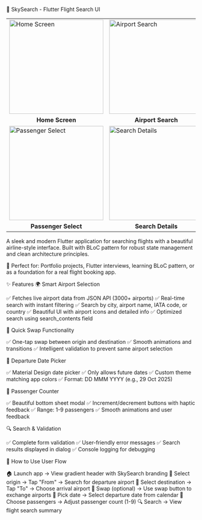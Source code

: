 🛫 SkySearch - Flutter Flight Search UI
<table>
  <tr>
    <td><img src="https://github.com/user-attachments/assets/e794883e-3cd6-4ca7-b052-bbe974b18904" width="250" alt="Home Screen"/></td>
    <td><img src="https://github.com/user-attachments/assets/b1159ba3-1af3-45e9-b679-0e352b60666d" width="250" alt="Airport Search"/></td>
    <td><img src="https://github.com/user-attachments/assets/1debf324-0897-41dc-8921-49c7a52453ea" width="250" alt="Date Pick"/></td>
  </tr>
  <tr>
    <td align="center"><b>Home Screen</b></td>
    <td align="center"><b>Airport Search</b></td>
    <td align="center"><b>Date Pick</b></td>
  </tr>
  <tr>
    <td><img src="https://github.com/user-attachments/assets/40038bc9-6935-4445-8380-765b41966d33" width="250" alt="Passenger Select"/></td>
    <td><img src="https://github.com/user-attachments/assets/c883b623-66ec-4f9b-9ce1-16db12cde205" width="250" alt="Search Details"/></td>
  </tr>
  <tr>
    <td align="center"><b>Passenger Select</b></td>
    <td align="center"><b>Search Details</b></td>
  </tr>
</table>







A sleek and modern Flutter application for searching flights with a beautiful airline-style interface. Built with BLoC pattern for robust state management and clean architecture principles.

🎯 Perfect for: Portfolio projects, Flutter interviews, learning BLoC pattern, or as a foundation for a real flight booking app.


✨ Features
🌍 Smart Airport Selection

✅ Fetches live airport data from JSON API (3000+ airports)
✅ Real-time search with instant filtering
✅ Search by city, airport name, IATA code, or country
✅ Beautiful UI with airport icons and detailed info
✅ Optimized search using search_contents field

🔄 Quick Swap Functionality

✅ One-tap swap between origin and destination
✅ Smooth animations and transitions
✅ Intelligent validation to prevent same airport selection

📅 Departure Date Picker

✅ Material Design date picker
✅ Only allows future dates
✅ Custom theme matching app colors
✅ Format: DD MMM YYYY (e.g., 29 Oct 2025)

👥 Passenger Counter

✅ Beautiful bottom sheet modal
✅ Increment/decrement buttons with haptic feedback
✅ Range: 1-9 passengers
✅ Smooth animations and user feedback

🔍 Search & Validation

✅ Complete form validation
✅ User-friendly error messages
✅ Search results displayed in dialog
✅ Console logging for debugging


📖 How to Use
User Flow

🏠 Launch app → View gradient header with SkySearch branding
🛫 Select origin → Tap "From" → Search for departure airport
🛬 Select destination → Tap "To" → Choose arrival airport
🔄 Swap (optional) → Use swap button to exchange airports
📅 Pick date → Select departure date from calendar
👥 Choose passengers → Adjust passenger count (1-9)
🔍 Search → View flight search summary
